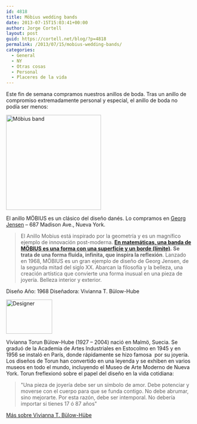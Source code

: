 ```yaml
---
id: 4818
title: Möbius wedding bands
date: 2013-07-15T15:03:41+00:00
author: Jorge Cortell
layout: post
guid: https://cortell.net/blog/?p=4818
permalink: /2013/07/15/mobius-wedding-bands/
categories:
  - General
  - NY
  - Otras cosas
  - Personal
  - Placeres de la vida
---
```

Este fin de semana compramos nuestros anillos de boda. Tras un anillo de compromiso extremadamente personal y especial, el anillo de boda no podía ser menos:

<img class="aligncenter" alt="Möbius band" src="https://www.georgjensen.com/media/catalog/product/cache/11/image/430x/9df78eab33525d08d6e5fb8d27136e95/3/5/3551340_0.png" width="258" height="258" />

El anillo MÖBIUS es un clásico del diseño danés. Lo compramos en <a title="https://www.georgjensen.com/us/?___store=us" href="https://www.georgjensen.com/us/?___store=us" target="_blank">Georg Jensen</a> – 687 Madison Ave., Nueva York.

> El Anillo Mobius está inspirado por la geometría y es un magnífico ejemplo de innovación post-moderna. **<a title="https://es.wikipedia.org/wiki/Banda_de_Möbius" href="https://es.wikipedia.org/wiki/Banda_de_Möbius" target="_blank">En matemáticas, una banda de MÖBIUS es una forma con una superficie y un borde (límite)</a>. Se trata de una forma fluida, infinita, que inspira la reflexión**. Lanzado en 1968, MÖBIUS es un gran ejemplo de diseño de Georg Jensen, de la segunda mitad del siglo XX. Abarcan la filosofía y la belleza, una creación artística que convierte una forma inusual en una pieza de joyería. Belleza interior y exterior.

Diseño Año: 1968 Diseñadora: Vivianna T. Bülow-Hube

<img class="aligncenter" alt="Designer" src="https://www.georgjensen.com/media/designers/Vivianna_1.jpg" width="125" height="93" />

Vivianna Torun Bülow-Hube (1927 – 2004) nació en Malmö, Suecia. Se graduó de la Academia de Artes Industriales en Estocolmo en 1945 y en 1956 se instaló en París, donde rápidamente se hizo famosa  por su joyería. Los diseños de Torun han convertido en una leyenda y se exhiben en varios museos en todo el mundo, incluyendo el Museo de Arte Moderno de Nueva York. Torun freflexionó sobre el papel del diseño en la vida cotidiana:

> "Una pieza de joyería debe ser un símbolo de amor. Debe potenciar y moverse con el cuerpo para que se funda contigo. No debe abrumar, sino mejorarte. Por esta razón, debe ser intemporal. No debería importar si tienes 17 ó 87 años"

<a href="https://www.georgjensen.com/us/designer/v-t-bulow-hube/" rel="nofollow">Más sobre Vivianna T. Bülow-Hübe</a>
